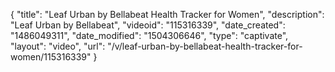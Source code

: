 {
    "title": "Leaf Urban by Bellabeat   Health Tracker for Women",
    "description": "Leaf Urban by Bellabeat",
    "videoid": "115316339",
    "date_created": "1486049311",
    "date_modified": "1504306646",
    "type": "captivate",
    "layout": "video",
    "url": "\/v\/leaf-urban-by-bellabeat-health-tracker-for-women\/115316339"
}